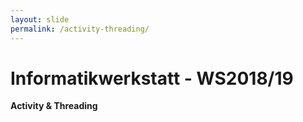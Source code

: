 ```yaml
---
layout: slide
permalink: /activity-threading/
---
```


# Informatikwerkstatt - WS2018/19
__Activity & Threading__
